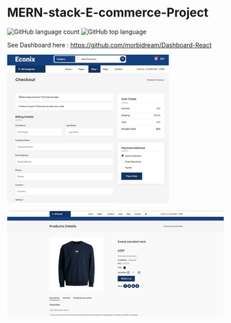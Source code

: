 # MERN-stack-E-commerce-Project
![GitHub language count](https://img.shields.io/github/languages/count/morbidream/MERN-stack-E-commerce-Project?color=pink)
![GitHub top language](https://img.shields.io/github/languages/top/morbidream/MERN-stack-E-commerce-Project?color=orange)

See Dashboard here : https://github.com/morbidream/Dashboard-React

![preview](public/pic1.jpg)

![preview](public/pic2.jpg)


